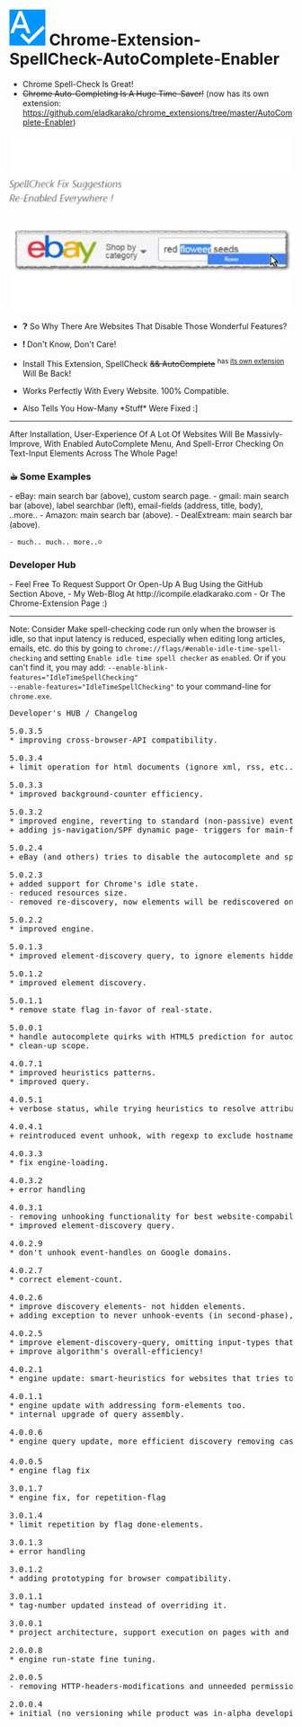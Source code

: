 <h1><img src="resources/icon.png" height="64" width="64"/> Chrome-Extension-SpellCheck-AutoComplete-Enabler</h1>

- Chrome Spell-Check Is Great!
- <del>Chrome Auto-Completing Is A Huge Time-Saver!</del> (now has its own extension: https://github.com/eladkarako/chrome_extensions/tree/master/AutoComplete-Enabler)

<img src="resources/screenshot_1.png"/>

- ❓︎  So Why There Are Websites That Disable Those Wonderful Features?
- ❗︎  Don't Know, Don't Care!


- Install This Extension, SpellCheck <del>&& AutoComplete</del> <sup>has <a href="https://github.com/eladkarako/chrome_extensions/tree/master/AutoComplete-Enabler">its own extension</a></sup> Will Be Back!
- Works Perfectly With Every Website. 100% Compatible.
- Also Tells You How-Many \*Stuff\* Were Fixed  :]

<hr/>


After Installation, User-Experience Of A Lot Of Websites Will Be Massivly-Improve,
With Enabled AutoComplete Menu, And Spell-Error Checking On Text-Input Elements Across The Whole Page!

<h3>☕︎ Some Examples</h3>
    - eBay:         main search bar (above), custom search page.
    - gmail:        main search bar (above), label searchbar (left), email-fields (address, title, body), ..more..
    - Amazon:       main search bar (above).
    - DealExtream:  main search bar (above).

    - much.. much.. more..☺

<h3> Developer Hub</h3>
    - Feel Free To Request Support Or Open-Up A Bug Using the GitHub Section Above,
    - My Web-Blog At http://icompile.eladkarako.com
    - Or The Chrome-Extension Page :)

<hr/>

Note:
Consider Make spell-checking code run only when the browser is idle,
so that input latency is reduced, especially when editing long articles, emails, etc.
do this by going to <code>chrome://flags/#enable-idle-time-spell-checking</code>
and setting <code>Enable idle time spell checker</code> as <code>enabled</code>.
Or if you can't find it, you may add:
<code>--enable-blink-features="IdleTimeSpellChecking" --enable-features="IdleTimeSpellChecking"</code>
to your command-line for <code>chrome.exe</code>.


<pre>
Developer's HUB / Changelog

5.0.3.5
* improving cross-browser-API compatibility.

5.0.3.4
+ limit operation for html documents (ignore xml, rss, etc...)

5.0.3.3
* improved background-counter efficiency.

5.0.3.2
* improved engine, reverting to standard (non-passive) event handler to be compatible with older Chrome versions.
+ adding js-navigation/SPF dynamic page- triggers for main-fix action.

5.0.2.4
+ eBay (and others) tries to disable the autocomplete and spellcheck, adding solutions that will - efficiently and tolerantly - WILL KEEP autocomplete and spellcheck ENABLED :]]

5.0.2.3
+ added support for Chrome's idle state.
- reduced resources size.
- removed re-discovery, now elements will be rediscovered only once per load/ready in page's life-cycle.

5.0.2.2
* improved engine.

5.0.1.3
* improved element-discovery query, to ignore elements hidden by adblocking clients (identified by 'hidden' in-line attribute).

5.0.1.2
* improved element discovery.

5.0.1.1
* remove state flag in-favor of real-state.

5.0.0.1
* handle autocomplete quirks with HTML5 prediction for autocomplete, to favor browser's default behavior.
* clean-up scope.

4.0.7.1
* improved heuristics patterns.
* improved query.

4.0.5.1
+ verbose status, while trying heuristics to resolve attributes repeatedly disabled (first clone than remove attributes than nothing) may stopped anytime both on success by query and on undiscovered success in-loop (really unlikely since query should catch it..) .

4.0.4.1
+ reintroduced event unhook, with regexp to exclude hostnames (for example ones with "*mail*" in-it).

4.0.3.3
* fix engine-loading.

4.0.3.2
+ error handling

4.0.3.1
- removing unhooking functionality for best website-compability.
* improved element-discovery query.

4.0.2.9
* don't unhook event-handles on Google domains.

4.0.2.7
* correct element-count.

4.0.2.6
* improve discovery elements- not hidden elements.
+ adding exception to never unhook-events (in second-phase), based on domain name (for example gmail), to preserve functionality.

4.0.2.5
* improve element-discovery-query, omitting input-types that has no-need for autocomplete/spellcheck (button/file/image/...).
+ improve algorithm's overall-efficiency!

4.0.2.1
* engine update: smart-heuristics for websites that tries to change autocomplete/spellcheck back (such as eBay's onchange in the main-search input element) - resolved by unhooking those events :] -- ha! ha!!

4.0.1.1
* engine update with addressing form-elements too.
* internal upgrade of query assembly.

4.0.0.6
* engine query update, more efficient discovery removing cases where the text-containers are already set ok'ly, and ignore readonly/disabled text containers <sub>(you may download <a target="_blank" href="https://chrome.google.com/webstore/detail/jcgjifkfonefkppobfgckphhmaafodoi/">"Enabler"</a> chrome-extension to enable those..)</sub>

4.0.0.5
* engine flag fix

3.0.1.7
* engine fix, for repetition-flag

3.0.1.4
* limit repetition by flag done-elements.

3.0.1.3
+ error handling

3.0.1.2
* adding prototyping for browser compatibility.

3.0.1.1
* tag-number updated instead of overriding it.

3.0.0.1
* project architecture, support execution on pages with and without JavaScript support, no code-duplication using the scope of the chrome-extension.

2.0.0.8
* engine run-state fine tuning.

2.0.0.5
- removing HTTP-headers-modifications and unneeded permissions.

2.0.0.4
+ initial (no versioning while product was in-alpha developing :| ).
</pre>

<!-- <a href="https://paypal.me/e1adkarak0"><img src="https://www.paypalobjects.com/webstatic/mktg/Logo/pp-logo-100px.png" alt="PayPal Donation"></a> -->